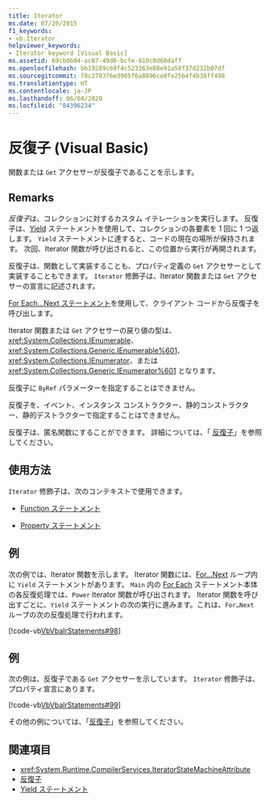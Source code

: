 ```yaml
---
title: Iterator
ms.date: 07/20/2015
f1_keywords:
- vb.Iterator
helpviewer_keywords:
- Iterator keyword [Visual Basic]
ms.assetid: 69cb0b04-ac87-49d0-bcfe-810c0d60daff
ms.openlocfilehash: bb19289c69f4c523363e88e91a58f37d232b07df
ms.sourcegitcommit: f8c270376ed905f6a8896ce0fe25b4f4b38ff498
ms.translationtype: HT
ms.contentlocale: ja-JP
ms.lasthandoff: 06/04/2020
ms.locfileid: "84396234"
---
```

# <a name="iterator-visual-basic"></a>反復子 (Visual Basic)
関数または `Get` アクセサーが反復子であることを示します。  
  
## <a name="remarks"></a>Remarks  
 *反復子*は、コレクションに対するカスタム イテレーションを実行します。 反復子は、[Yield](../statements/yield-statement.md) ステートメントを使用して、コレクションの各要素を 1 回に 1 つ返します。 `Yield` ステートメントに達すると、コードの現在の場所が保持されます。 次回、Iterator 関数が呼び出されると、この位置から実行が再開されます。  
  
 反復子は、関数として実装することも、プロパティ定義の `Get` アクセサーとして実装することもできます。 `Iterator` 修飾子は、Iterator 関数または `Get` アクセサーの宣言に記述されます。  
  
 [For Each...Next ステートメント](../statements/for-each-next-statement.md)を使用して、クライアント コードから反復子を呼び出します。  
  
 Iterator 関数または `Get` アクセサーの戻り値の型は、<xref:System.Collections.IEnumerable>、<xref:System.Collections.Generic.IEnumerable%601>、<xref:System.Collections.IEnumerator>、または <xref:System.Collections.Generic.IEnumerator%601> となります。  
  
 反復子に `ByRef` パラメーターを指定することはできません。  
  
 反復子を、イベント、インスタンス コンストラクター、静的コンストラクター、静的デストラクターで指定することはできません。  
  
 反復子は、匿名関数にすることができます。 詳細については、「 [反復子](../../programming-guide/concepts/iterators.md)」を参照してください。  
  
## <a name="usage"></a>使用方法  
 `Iterator` 修飾子は、次のコンテキストで使用できます。  
  
- [Function ステートメント](../statements/function-statement.md)  
  
- [Property ステートメント](../statements/property-statement.md)  
  
## <a name="example"></a>例  
 次の例では、Iterator 関数を示します。 Iterator 関数には、[For…Next](../statements/for-next-statement.md) ループ内に `Yield` ステートメントがあります。 `Main` 内の [For Each](../statements/for-each-next-statement.md) ステートメント本体の各反復処理では、`Power` Iterator 関数が呼び出されます。 Iterator 関数を呼び出すごとに、`Yield` ステートメントの次の実行に進みます。これは、`For…Next` ループの次の反復処理で行われます。  
  
 [!code-vb[VbVbalrStatements#98](~/samples/snippets/visualbasic/VS_Snippets_VBCSharp/VbVbalrStatements/VB/Class2.vb#98)]  
  
## <a name="example"></a>例  
 次の例は、反復子である `Get` アクセサーを示しています。 `Iterator` 修飾子は、プロパティ宣言にあります。  
  
 [!code-vb[VbVbalrStatements#99](~/samples/snippets/visualbasic/VS_Snippets_VBCSharp/VbVbalrStatements/VB/Class2.vb#99)]  
  
 その他の例については、「[反復子](../../programming-guide/concepts/iterators.md)」を参照してください。  
  
## <a name="see-also"></a>関連項目

- <xref:System.Runtime.CompilerServices.IteratorStateMachineAttribute>
- [反復子](../../programming-guide/concepts/iterators.md)
- [Yield ステートメント](../statements/yield-statement.md)
